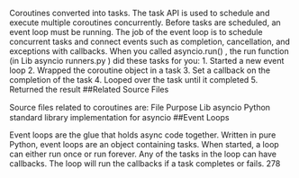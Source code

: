 Coroutines converted into tasks. The task API is used to schedule and execute multiple coroutines concurrently. Before tasks are scheduled, an event loop must be running. The job of the event loop is to schedule concurrent tasks and connect events such as completion, cancellation, and exceptions with callbacks. When you called  asyncio.run() , the run function (in  Lib asyncio runners.py ) did these tasks for you: 1. Started a new event loop 2. Wrapped the coroutine object in a task 3. Set a callback on the completion of the task 4. Looped over the task until it completed 5. Returned the result 
##Related Source Files 

 Source ﬁles related to coroutines are: File Purpose Lib asyncio Python standard library implementation for asyncio 
##Event Loops 

 Event loops are the glue that holds async code together. Written in pure Python, event loops are an object containing tasks. When started, a loop can either run once or run forever. Any of the tasks in the loop can have callbacks. The loop will run the callbacks if a task completes or fails. 278